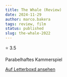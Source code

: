 ```yaml
---
title: The Whale (Review)
date: 2024-11-29
author: marco.bakera
tags: review, film
status: published
slug: the-whale-2022
---
```


⭐ 3.5

Parabelhaftes Kammerspiel

[Auf Letterboxd ansehen](https://boxd.it/7VczkN)

